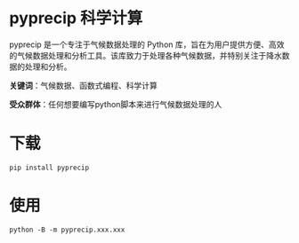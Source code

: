 # pyprecip 科学计算

pyprecip 是一个专注于气候数据处理的 Python 库，旨在为用户提供方便、高效的气候数据处理和分析工具。该库致力于处理各种气候数据，并特别关注于降水数据的处理和分析。

**关键词**：气候数据、函数式编程、科学计算

**受众群体**：任何想要编写python脚本来进行气候数据处理的人

# 下载

```sheel
pip install pyprecip
```

# 使用

```shell
python -B -m pyprecip.xxx.xxx
```

